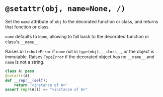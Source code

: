 # `@setattr(obj, name=None, /)`

Set the `name` attribute of `obj` to the decorated function or class, and
returns that function or class.

`name` defaults to `None`, allowing to fall back to the decorated function or
class's `__name__`.

Raises `AttributeError` if `name` not in `type(obj).__slots__`, or the object is
immutable.
Raises `TypeError` if the decorated object has no `__name__` and `name` is not a
string.

```py
class A: pass
@setattr(A)
def __repr__(self):
    return "<instance of A>"
assert repr(A()) == "<instance of A>"
```
